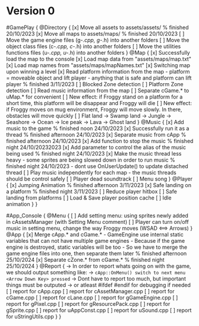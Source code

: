 # Version 0

#GamePlay
{
    @Directory
    {
        [x] Move all assets to assets/assets/
            % finished 20/10/2023
        [x] Move all maps to assets/maps/
            % finished 20/10/2023
        [ ] Move the game engine files (g-*.cpp, g-*.h) into another folders
        [ ] Move the object class files (c-*.cpp, c-*.h) into another folders
        [ ] Move the utilities functions files (u-*.cpp, u-*.h) into another folders
    }
    @Map
    {
        [x] Successfully load the map to the console
        [x] Load map data from "assets/maps/map<id>.txt"
        [x] Load map names from "assets/maps/mapNames.txt"
        [x] Switching map upon winning a level
        [x] Read platform information from the map 
            - platform = moveable object and lift player
            - anything that is safe and platform can lift player
            % finished 3/11/2023
        [ ] Blocked Zone detection
        [ ] Platform Zone detection
        [ ] Read music information from the map
        [ ] Separate cGame.* to uMap.* for convenient
        [ ] New effect: if Froggy stand on a platform for a short time,
            this platform will be disappear and Froggy will die
        [ ] New effect: if Froggy moves on mug environment, Froggy will move slowly.
            In there, obstacles will move quickly
        [ ] Flat land -> Swamp land -> Jungle -> Seashore -> Ocean -> Ice peak -> Lava -> Ghost land
    }
    @Music
    {
        [x] Add music to the game
            % finished noon 24/10/2023
        [x] Successfully run it as a thread
            % finished afternoon 24/10/2023
        [x] Separate music from cApp
            % finished afternoon 24/10/2023
        [x] Add function to stop the music
            % finished night 24/10/20232023
        [x] Add parameter to control the alias of the music being used
            % finished night 24/10/2023
        [x] Make the music thread less heavy
            - some sprites are being slowed down in order to run music
            % finished night 24/10/2023
                - dont use OnUserUpdate() to update distached thread
        [ ] Play music independently for each map
            - the music threads should be control safely
        [ ] Player dead soundtrack
        [ ] Menu song
    }
    @Player
    {
        [x] Jumping Animation
            % finished afternoon 3/11/2023
        [x] Safe landing on a platform
            % finished night 3/11/2023
        [ ] Reduce player hitbox
        [ ] Safe landing from platforms
        [ ] Load & Save player position cache
        [ ] Idle animation
    }
}

#App_Console
{
    @Menu
    {
        [ ] Add setting menu: using sprites newly added in cAssetsManager (with Setting Menu comment)
        [ ] Player can turn on/off music in setting menu, change the way Froggy moves (WSAD <==> Arrows)
    }
    @App
    {
        [x] Merge cApp.* and cGame.*
            - GameEngine use internal static variables that can not have multiple game engines
            - Because if the game engine is destroyed, static variables will be too
            - So we have to merge the game engine files into one, then separate them later
            % finished afternoon 25/10/2024
        [x] Separate cZone.* from cGame.*
            % finished night 25/10/2024
    }
    @Report
    {
        -> In order to report whats going on with the game, we should output something like:
        -> `cApp::OnMenu() switch to next menu <Arrow Down Key> pressed`
        -> Dont have to report too much, but important things must be outputed
        -> or atleast #ifdef #endif for debugging if needed
        [ ] report for cApp.cpp
        [ ] report for cAssetManager.cpp
        [ ] report for cGame.cpp
        [ ] report for cLane.cpp
        [ ] report for gGameEngine.cpp
        [ ] report for gPixel.cpp
        [ ] report for gResourcePack.cpp
        [ ] report for gSprite.cpp
        [ ] report for uAppConst.cpp
        [ ] report for uSound.cpp
        [ ] report for uStringUtils.cpp
    }
}